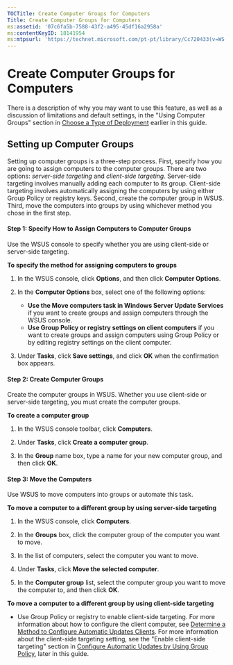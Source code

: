 ```yaml
---
TOCTitle: Create Computer Groups for Computers
Title: Create Computer Groups for Computers
ms:assetid: '07c6fa5b-7588-43f2-a495-45df16a2958a'
ms:contentKeyID: 18141954
ms:mtpsurl: 'https://technet.microsoft.com/pt-pt/library/Cc720433(v=WS.10)'
---
```


Create Computer Groups for Computers
====================================

There is a description of why you may want to use this feature, as well as a discussion of limitations and default settings, in the "Using Computer Groups" section in [Choose a Type of Deployment](https://technet.microsoft.com/bc61fb16-13d4-4b3e-b547-fae6a0d5b7bc) earlier in this guide.

Setting up Computer Groups
--------------------------

Setting up computer groups is a three-step process. First, specify how you are going to assign computers to the computer groups. There are two options: *server-side targeting* and *client-side targeting*. Server-side targeting involves manually adding each computer to its group. Client-side targeting involves automatically assigning the computers by using either Group Policy or registry keys. Second, create the computer group in WSUS. Third, move the computers into groups by using whichever method you chose in the first step.

#### Step 1: Specify How to Assign Computers to Computer Groups

Use the WSUS console to specify whether you are using client-side or server-side targeting.

**To specify the method for assigning computers to groups**
1.  In the WSUS console, click **Options**, and then click **Computer Options**.

2.  In the **Computer Options** box, select one of the following options:

    -   **Use the Move computers task in Windows Server Update Services** if you want to create groups and assign computers through the WSUS console.
    -   **Use Group Policy or registry settings on client computers** if you want to create groups and assign computers using Group Policy or by editing registry settings on the client computer.

3.  Under **Tasks**, click **Save settings**, and click **OK** when the confirmation box appears.

#### Step 2: Create Computer Groups

Create the computer groups in WSUS. Whether you use client-side or server-side targeting, you must create the computer groups.

**To create a computer group**
1.  In the WSUS console toolbar, click **Computers**.

2.  Under **Tasks**, click **Create a computer group**.

3.  In the **Group** name box, type a name for your new computer group, and then click **OK**.

#### Step 3: Move the Computers

Use WSUS to move computers into groups or automate this task.

**To move a computer to a different group by using server-side targeting**
1.  In the WSUS console, click **Computers**.

2.  In the **Groups** box, click the computer group of the computer you want to move.

3.  In the list of computers, select the computer you want to move.

4.  Under **Tasks**, click **Move the selected computer**.

5.  In the **Computer group** list, select the computer group you want to move the computer to, and then click **OK**.

**To move a computer to a different group by using client-side targeting**
-   Use Group Policy or registry to enable client-side targeting. For more information about how to configure the client computer, see [Determine a Method to Configure Automatic Updates Clients](https://technet.microsoft.com/8b786951-a481-49a6-a0e6-69189e58f2ab). For more information about the client-side targeting setting, see the "Enable client-side targeting" section in [Configure Automatic Updates by Using Group Policy](https://technet.microsoft.com/51c8a814-6665-4d50-a0d8-2ae27e69ca7c), later in this guide.
